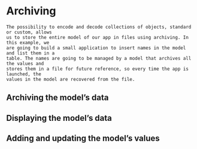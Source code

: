 # Archiving 

    The possibility to encode and decode collections of objects, standard or custom, allows
    us to store the entire model of our app in files using archiving. In this example, we 
    are going to build a small application to insert names in the model and list them in a
    table. The names are going to be managed by a model that archives all the values and
    stores them in a file for future reference, so every time the app is launched, the 
    values in the model are recovered from the file.

## Archiving the model’s data

## Displaying the model’s data

## Adding and updating the model’s values

